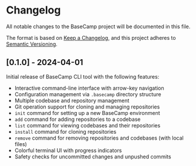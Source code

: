 # Changelog

All notable changes to the BaseCamp project will be documented in this file.

The format is based on [Keep a Changelog](https://keepachangelog.com/en/1.0.0/),
and this project adheres to [Semantic Versioning](https://semver.org/spec/v2.0.0.html).

## [0.1.0] - 2024-04-01

Initial release of BaseCamp CLI tool with the following features:

- Interactive command-line interface with arrow-key navigation
- Configuration management via `.basecamp` directory structure
- Multiple codebase and repository management
- Git operation support for cloning and managing repositories
- `init` command for setting up a new BaseCamp environment
- `add` command for adding repositories to a codebase
- `list` command for viewing codebases and their repositories
- `install` command for cloning repositories
- `remove` command for removing repositories and codebases (with local files)
- Colorful terminal UI with progress indicators
- Safety checks for uncommitted changes and unpushed commits
